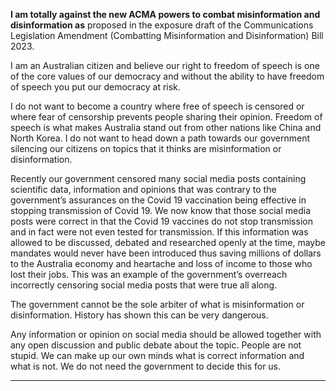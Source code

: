 **I am totally against the new ACMA powers to combat misinformation and disinformation as**
proposed in the exposure draft of the Communications Legislation Amendment (Combatting
Misinformation and Disinformation) Bill 2023.

I am an Australian citizen and believe our right to freedom of speech is one of the core
values of our democracy and without the ability to have freedom of speech you put our
democracy at risk.

I do not want to become a country where free of speech is censored or where fear of
censorship prevents people sharing their opinion. Freedom of speech is what makes
Australia stand out from other nations like China and North Korea. I do not want to head
down a path towards our government silencing our citizens on topics that it thinks are
misinformation or disinformation.

Recently our government censored many social media posts containing scientific data,
information and opinions that was contrary to the government’s assurances on the Covid 19
vaccination being effective in stopping transmission of Covid 19. We now know that those
social media posts were correct in that the Covid 19 vaccines do not stop transmission and
in fact were not even tested for transmission. If this information was allowed to be
discussed, debated and researched openly at the time, maybe mandates would never have
been introduced thus saving millions of dollars to the Australia economy and heartache and
loss of income to those who lost their jobs. This was an example of the government’s
overreach incorrectly censoring social media posts that were true all along.

The government cannot be the sole arbiter of what is misinformation or disinformation.
History has shown this can be very dangerous.

Any information or opinion on social media should be allowed together with any open
discussion and public debate about the topic. People are not stupid. We can make up our
own minds what is correct information and what is not. We do not need the government to
decide this for us.


-----

